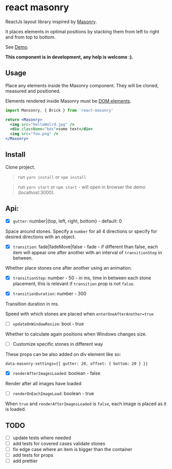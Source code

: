 # react masonry

ReactJs layout library inspired by [Masonry](https://github.com/desandro/masonry).

It places elements in optimal positions by stacking them from left to right and from top to bottom.
 
See [Demo](https://bogdanpetru.github.io/react-masonry/).
 

**This component is in development, any help is welcome :).**

## Usage

Place any elements inside the Masonry component. They will be cloned, measured and positioned.

Elements rendered inside Masonry must be [DOM elements](https://facebook.github.io/react/blog/2015/12/18/react-components-elements-and-instances.html#dom-elements).


```jsx
import Mansonry, { Brick } from 'react-masonry'

return <Masonry>
  <img src="helloWolrd.jpg" />
  <div className="box">some text</div>
  <img src="foo.png" />
</Masonry>
```

## Install 

Clone project.

> run `yarn install` or `npm install`

> run `yarn start` or `npm start` - will open in browser the demo (localhost:3000).

## Api:

-  [x] `gutter`: number|{top, left, right, bottom} - default: 0

Space around stones. Specify a `number` for all 4 directions or specify for desired directions with an object.

- [x] `transition`: fade|fadeMove|false - fade - if different than false, each item will appear one after another with an interval of `transitionStep` in between.

 Whether place stones one after another using an animation.

- [x] `transitionStep`: number - 50 - in ms, time in between each stone placement, this is relevant if `transition` prop is not `false`.

- [x] `transitionDuration`: number - 300

 Transition duration in ms.

 Speed with which stones are placed when `enterOneAfterAnother=true`

- [ ] `updateOnWindowResize`: bool - true

 Whether to calculate again positions when Windows changes size.


- [ ] Customize specific stones in different way

 These props can be also added on div element like so:

`data-masonry-settings={{ gutter: 20, offset: { bottom: 20 } }}`

- [x] `renderAfterImagesLoaded`: boolean - false

Render after all images have loaded

- [ ] `renderOnEachImageLoad`: boolean - true

When `true` and `renderAfterImagesLoaded` is `false`, each image is placed as it is loaded. 

## TODO

- [ ] update tests where needed
- [ ] add tests for covered cases validate stones
- [ ] fix edge case where an item is bigger than the container
- [ ] add tests for props
- [ ] add prettier
